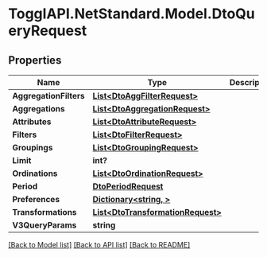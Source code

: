 # TogglAPI.NetStandard.Model.DtoQueryRequest
## Properties

Name | Type | Description | Notes
------------ | ------------- | ------------- | -------------
**AggregationFilters** | [**List&lt;DtoAggFilterRequest&gt;**](DtoAggFilterRequest.md) |  | [optional] 
**Aggregations** | [**List&lt;DtoAggregationRequest&gt;**](DtoAggregationRequest.md) |  | [optional] 
**Attributes** | [**List&lt;DtoAttributeRequest&gt;**](DtoAttributeRequest.md) |  | [optional] 
**Filters** | [**List&lt;DtoFilterRequest&gt;**](DtoFilterRequest.md) |  | [optional] 
**Groupings** | [**List&lt;DtoGroupingRequest&gt;**](DtoGroupingRequest.md) |  | [optional] 
**Limit** | **int?** |  | [optional] 
**Ordinations** | [**List&lt;DtoOrdinationRequest&gt;**](DtoOrdinationRequest.md) |  | [optional] 
**Period** | [**DtoPeriodRequest**](DtoPeriodRequest.md) |  | 
**Preferences** | [**Dictionary&lt;string, &gt;**](.md) |  | [optional] 
**Transformations** | [**List&lt;DtoTransformationRequest&gt;**](DtoTransformationRequest.md) |  | [optional] 
**V3QueryParams** | **string** |  | [optional] 

[[Back to Model list]](../README.md#documentation-for-models) [[Back to API list]](../README.md#documentation-for-api-endpoints) [[Back to README]](../README.md)

